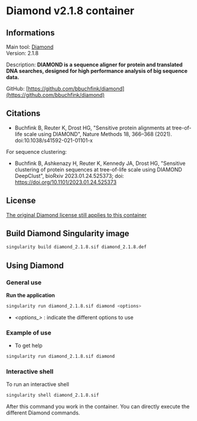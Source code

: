 # Diamond v2.1.8 container

## Informations

Main tool: [Diamond](https://github.com/bbuchfink/diamond/wiki) \
Version: 2.1.8

Description: **DIAMOND is a sequence aligner for protein and translated DNA searches, designed for high performance analysis of big sequence data.**

GitHub: [https://github.com/bbuchfink/diamond](https://github.com/bbuchfink/diamond)

## Citations

* Buchfink B, Reuter K, Drost HG, "Sensitive protein alignments at tree-of-life scale using DIAMOND", Nature Methods 18, 366–368 (2021). doi:10.1038/s41592-021-01101-x

For sequence clustering:

* Buchfink B, Ashkenazy H, Reuter K, Kennedy JA, Drost HG, "Sensitive clustering of protein sequences at tree-of-life scale using DIAMOND DeepClust", bioRxiv 2023.01.24.525373; doi: https://doi.org/10.1101/2023.01.24.525373

## License

[The original Diamond license still applies to this container](https://github.com/bbuchfink/diamond/blob/master/LICENSE)

## Build Diamond Singularity image 

```bash
singularity build diamond_2.1.8.sif diamond_2.1.8.def
```

## Using Diamond

### General use

**Run the application**
```bash
singularity run diamond_2.1.8.sif diamond <options>
```
* *\<options_\>* : indicate the different options to use

### Example of use

* To get help
```bash
singularity run diamond_2.1.8.sif diamond
```

### Interactive shell

To run an interactive shell
```bash
singularity shell diamond_2.1.8.sif
```
After this command you work in the container. You can directly execute the different Diamond commands.
